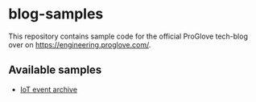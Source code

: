 # blog-samples
This repository contains sample code for the official ProGlove tech-blog over on https://engineering.proglove.com/.

## Available samples

* [IoT event archive](./ioteventarchive/README.md)
